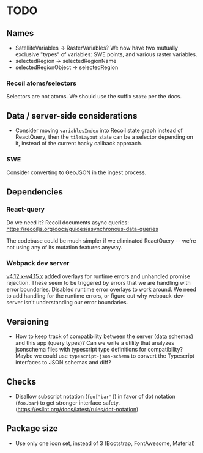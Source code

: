 # TODO

## Names

* SatelliteVariables -> RasterVariables? We now have two mutually exclusive "types" of
  variables: SWE points, and various raster variables.
* selectedRegion -> selectedRegionName
* selectedRegionObject -> selectedRegion


### Recoil atoms/selectors

Selectors are not atoms. We should use the suffix `State` per the docs.



## Data / server-side considerations

* Consider moving `variablesIndex` into Recoil state graph instead of ReactQuery, then
  the `tileLayout` state can be a selector depending on it, instead of the current hacky
  callback approach.

### SWE

Consider converting to GeoJSON in the ingest process.


## Dependencies

### React-query

Do we need it? Recoil documents async queries:
https://recoiljs.org/docs/guides/asynchronous-data-queries

The codebase could be much simpler if we eliminated ReactQuery -- we're not using any of
its mutation features anyway.


### Webpack dev server

[v4.12.x-v4.15.x](https://github.com/webpack/webpack-dev-server/blob/master/CHANGELOG.md)
added overlays for runtime errors and unhandled promise rejection. These seem to be
triggered by errors that we are handling with error boundaries. Disabled runtime error
overlays to work around. We need to add handling for the runtime errors, or figure out
why webpack-dev-server isn't understanding our error boundaries.


## Versioning

* How to keep track of compatibility between the server (data schemas) and this app
  (query types)? Can we write a utility that analyzes jsonschema files with typescript
  type definitions for compatibility? Maybe we could use `typescript-json-schema` to
  convert the Typescript interfaces to JSON schemas and diff?


## Checks

* Disallow subscript notation (`foo["bar"]`) in favor of dot notation (`foo.bar`) to get
  stronger interface safety. (<https://eslint.org/docs/latest/rules/dot-notation>)


## Package size

* Use only one icon set, instead of 3 (Bootstrap, FontAwesome, Material)
